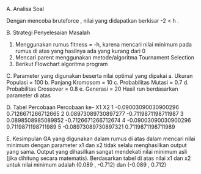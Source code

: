 A.	Analisa Soal 
  
Dengan mencoba bruteforce , nilai yang didapatkan berkisar -2 < h . 
 
B.	Strategi Penyelesaian Masalah 
1.	Menggunakan rumus fitness = -h, karena mencari nilai minimum pada rumus di atas yang hasilnya ada yang kurang dari 0 
2.	Mencari parent menggunakan metode/algoritma Tournament Selection 
3.	Berikut Flowchart algoritma program 
 
 
C.	Parameter yang digunakan beserta nilai optimal yang dipakai 
a.	Ukuran Populasi = 100 
b.	Panjang Kromosom = 10 
c.	Probabilitas Mutasi = 0.7 
d.	Probabilitas Crossover = 0.8 
e.	Generasi = 20 
Hasil run berdasarkan parameter di atas 
 
 
 
D.	Tabel Percobaan 
Percobaan ke- 	X1 	X2 
1 	-0.09003090030900296 	0.7126671266712665 
2 	0.08973089730897277 	-0.7119871198711987 
3 	0.0898508985089852 	-0.7126671266712674 
4 	-0.09003090030900296 	0.7119871198711989 
5 	-0.08973089730897321 	0.7119871198711989 
 	 
E.	Kesimpulan 
GA yang digunakan dalam rumus di atas dalam mencari nilai minimum dengan parameter x1 dan x2 tidak selalu menghasilkan output yang sama. Output yang dihasilkan sangat mendekati nilai minimum asli (jika dihitung secara matematis). Berdasarkan tabel di atas nilai x1 dan x2 untuk nilai minimum adalah (0.089 , -0.712) dan (-0.089 , 0.712) 
 
